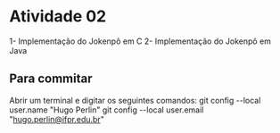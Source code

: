 # Atividade 02

1- Implementação do Jokenpô em C
2- Implementação do Jokenpô em Java

## Para commitar
Abrir um terminal e digitar os seguintes comandos:
git config --local user.name "Hugo Perlin"
git config --local user.email "hugo.perlin@ifpr.edu.br"
